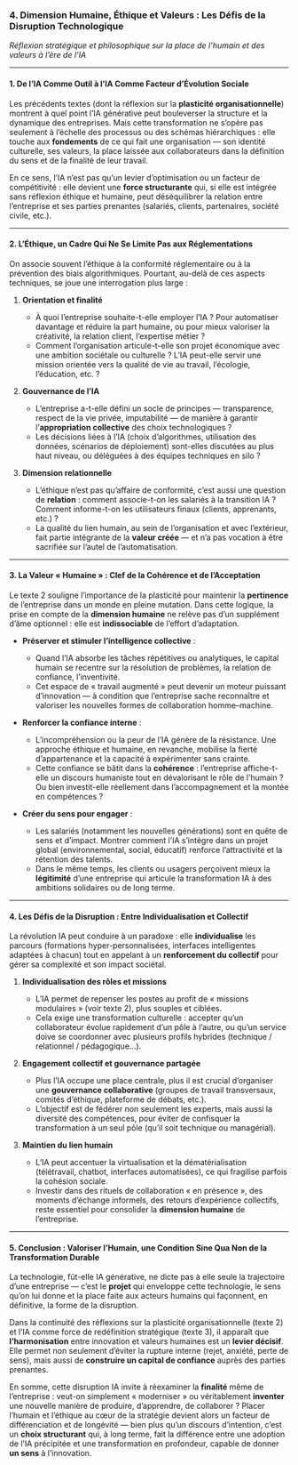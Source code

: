 ### 4. Dimension Humaine, Éthique et Valeurs : Les Défis de la Disruption Technologique  
*Réflexion stratégique et philosophique sur la place de l’humain et des valeurs à l’ère de l’IA*

---

#### 1. De l’IA Comme Outil à l’IA Comme Facteur d’Évolution Sociale  
Les précédents textes (dont la réflexion sur la **plasticité organisationnelle**) montrent à quel point l’IA générative peut bouleverser la structure et la dynamique des entreprises. Mais cette transformation ne s’opère pas seulement à l’échelle des processus ou des schémas hiérarchiques : elle touche aux **fondements** de ce qui fait une organisation — son identité culturelle, ses valeurs, la place laissée aux collaborateurs dans la définition du sens et de la finalité de leur travail.

En ce sens, l’IA n’est pas qu’un levier d’optimisation ou un facteur de compétitivité : elle devient une **force structurante** qui, si elle est intégrée sans réflexion éthique et humaine, peut déséquilibrer la relation entre l’entreprise et ses parties prenantes (salariés, clients, partenaires, société civile, etc.).

---

#### 2. L’Éthique, un Cadre Qui Ne Se Limite Pas aux Réglementations  
On associe souvent l’éthique à la conformité réglementaire ou à la prévention des biais algorithmiques. Pourtant, au-delà de ces aspects techniques, se joue une interrogation plus large :

1. **Orientation et finalité**  
   - À quoi l’entreprise souhaite-t-elle employer l’IA ? Pour automatiser davantage et réduire la part humaine, ou pour mieux valoriser la créativité, la relation client, l’expertise métier ?  
   - Comment l’organisation articule-t-elle son projet économique avec une ambition sociétale ou culturelle ? L’IA peut-elle servir une mission orientée vers la qualité de vie au travail, l’écologie, l’éducation, etc. ?

2. **Gouvernance de l’IA**  
   - L’entreprise a-t-elle défini un socle de principes — transparence, respect de la vie privée, imputabilité — de manière à garantir l’**appropriation collective** des choix technologiques ?  
   - Les décisions liées à l’IA (choix d’algorithmes, utilisation des données, scénarios de déploiement) sont-elles discutées au plus haut niveau, ou déléguées à des équipes techniques en silo ?

3. **Dimension relationnelle**  
   - L’éthique n’est pas qu’affaire de conformité, c’est aussi une question de **relation** : comment associe-t-on les salariés à la transition IA ? Comment informe-t-on les utilisateurs finaux (clients, apprenants, etc.) ?  
   - La qualité du lien humain, au sein de l’organisation et avec l’extérieur, fait partie intégrante de la **valeur créée** — et n’a pas vocation à être sacrifiée sur l’autel de l’automatisation.

---

#### 3. La Valeur « Humaine » : Clef de la Cohérence et de l’Acceptation  
Le texte 2 souligne l’importance de la plasticité pour maintenir la **pertinence** de l’entreprise dans un monde en pleine mutation. Dans cette logique, la prise en compte de la **dimension humaine** ne relève pas d’un supplément d’âme optionnel : elle est **indissociable** de l’effort d’adaptation. 

- **Préserver et stimuler l’intelligence collective** :  
  - Quand l’IA absorbe les tâches répétitives ou analytiques, le capital humain se recentre sur la résolution de problèmes, la relation de confiance, l’inventivité.  
  - Cet espace de « travail augmenté » peut devenir un moteur puissant d’innovation — à condition que l’entreprise sache reconnaître et valoriser les nouvelles formes de collaboration homme–machine.

- **Renforcer la confiance interne** :  
  - L’incompréhension ou la peur de l’IA génère de la résistance. Une approche éthique et humaine, en revanche, mobilise la fierté d’appartenance et la capacité à expérimenter sans crainte.  
  - Cette confiance se bâtit dans la **cohérence** : l’entreprise affiche-t-elle un discours humaniste tout en dévalorisant le rôle de l’humain ? Ou bien investit-elle réellement dans l’accompagnement et la montée en compétences ?

- **Créer du sens pour engager** :  
  - Les salariés (notamment les nouvelles générations) sont en quête de sens et d’impact. Montrer comment l’IA s’intègre dans un projet global (environnemental, social, éducatif) renforce l’attractivité et la rétention des talents.  
  - Dans le même temps, les clients ou usagers perçoivent mieux la **légitimité** d’une entreprise qui articule la transformation IA à des ambitions solidaires ou de long terme.

---

#### 4. Les Défis de la Disruption : Entre Individualisation et Collectif  
La révolution IA peut conduire à un paradoxe : elle **individualise** les parcours (formations hyper-personnalisées, interfaces intelligentes adaptées à chacun) tout en appelant à un **renforcement du collectif** pour gérer sa complexité et son impact sociétal. 

1. **Individualisation des rôles et missions**  
   - L’IA permet de repenser les postes au profit de « missions modulaires » (voir texte 2), plus souples et ciblées.  
   - Cela exige une transformation culturelle : accepter qu’un collaborateur évolue rapidement d’un pôle à l’autre, ou qu’un service doive se coordonner avec plusieurs profils hybrides (technique / relationnel / pédagogique…).

2. **Engagement collectif et gouvernance partagée**  
   - Plus l’IA occupe une place centrale, plus il est crucial d’organiser une **gouvernance collaborative** (groupes de travail transversaux, comités d’éthique, plateforme de débats, etc.).  
   - L’objectif est de fédérer non seulement les experts, mais aussi la diversité des compétences, pour éviter de confisquer la transformation à un seul pôle (qu’il soit technique ou managérial).

3. **Maintien du lien humain**  
   - L’IA peut accentuer la virtualisation et la dématérialisation (télétravail, chatbot, interfaces automatisées), ce qui fragilise parfois la cohésion sociale.  
   - Investir dans des rituels de collaboration « en présence », des moments d’échange informels, des retours d’expérience collectifs, reste essentiel pour consolider la **dimension humaine** de l’entreprise.

---

#### 5. Conclusion : Valoriser l’Humain, une Condition Sine Qua Non de la Transformation Durable  
La technologie, fût-elle IA générative, ne dicte pas à elle seule la trajectoire d’une entreprise — c’est le **projet** qui enveloppe cette technologie, le sens qu’on lui donne et la place faite aux acteurs humains qui façonnent, en définitive, la forme de la disruption.  

Dans la continuité des réflexions sur la plasticité organisationnelle (texte 2) et l’IA comme force de redéfinition stratégique (texte 3), il apparaît que **l’harmonisation** entre innovation et valeurs humaines est un **levier décisif**. Elle permet non seulement d’éviter la rupture interne (rejet, anxiété, perte de sens), mais aussi de **construire un capital de confiance** auprès des parties prenantes.  

En somme, cette disruption IA invite à réexaminer la **finalité** même de l’entreprise : veut-on simplement « moderniser » ou véritablement **inventer** une nouvelle manière de produire, d’apprendre, de collaborer ? Placer l’humain et l’éthique au cœur de la stratégie devient alors un facteur de différenciation et de longévité — bien plus qu’un discours d’intention, c’est un **choix structurant** qui, à long terme, fait la différence entre une adoption de l’IA précipitée et une transformation en profondeur, capable de donner **un sens** à l’innovation.